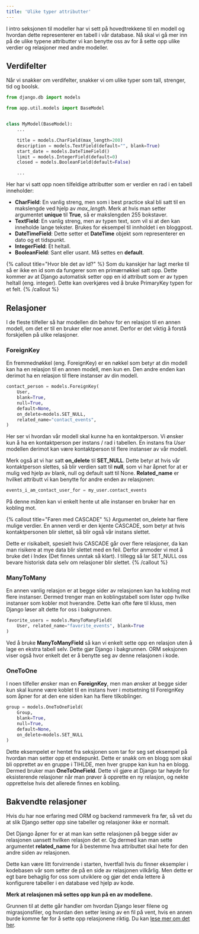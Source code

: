 ```yaml
---
title: 'Ulike typer attributter'
---
```


I intro seksjonen til modeller har vi sett på hovedtrekkene til en modell og hvordan dette representerer en tabell i vår database. Nå skal vi gå mer inn på de ulike typene attributter vi kan benytte oss av for å sette opp ulike verdier og relasjoner med andre modeller.

## Verdifelter

Når vi snakker om verdifelter, snakker vi om ulike typer som tall, strenger, tid og boolsk.

```python
from django.db import models

from app.util.models import BaseModel


class MyModel(BaseModel):
    ...

    title = models.CharField(max_length=200)
    description = models.TextField(default="", blank=True)
    start_date = models.DateTimeField()
    limit = models.IntegerField(default=0)
    closed = models.BooleanField(default=False)

    ...
```

Her har vi satt opp noen tilfeldige attributter som er verdier en rad i en tabell inneholder:

- **CharField**: En vanlig streng, men som i best practice skal bli satt til en makslengde ved hjelp av _max_length_. Merk at hvis man setter argumentet **unique** til **True**, så er makslengden 255 bokstaver.
- **TextField**: En vanlig streng, men av typen text, som vil si at den kan inneholde lange tekster. Brukes for eksempel til innholdet i en bloggpost.
- **DateTimeField**: Dette setter et **DateTime** objekt som representerer en dato og et tidspunkt.
- **IntegerField**: Et heltall.
- **BooleanField**: Sant eller usant. Må settes en **default**.

{% callout title="Hvor ble det av Id?" %}
Som du kanskjer har lagt merke til så er ikke en id som da fungerer som en primærnøkkel satt opp. Dette kommer av at Django automatisk setter opp en id attributt som er av typen heltall (eng. integer). Dette kan overkjøres ved å bruke PrimaryKey typen for et felt.
{% /callout %}

## Relasjoner

I de fleste tilfeller så har modellen din behov for en relasjon til en annen modell, om det er til en bruker eller noe annet. Derfor er det viktig å forstå forskjellen på ulike relasjoner.

### ForeignKey

En fremmednøkkel (eng. ForeignKey) er en nøkkel som betyr at din modell kan ha en relasjon til en annen modell, men kun en. Den andre enden kan derimot ha en relasjon til flere instanser av din modell.

```python
contact_person = models.ForeignKey(
    User,
    blank=True,
    null=True,
    default=None,
    on_delete=models.SET_NULL,
    related_name="contact_events",
)
```

Her ser vi hvordan vår modell skal kunne ha en kontaktperson. Vi ønsker kun å ha en kontaktperson per instans / rad i tabellen. En instans fra _User_ modellen derimot kan være kontaktperson til flere instanser av vår modell.

Merk også at vi har satt **on_delete** til **SET_NULL**. Dette betyr at hvis vår kontaktperson slettes, så blir verdien satt til **null**, som vi har åpnet for at er mulig ved hjelp av blank, null og default satt til None. **Related_name** er hvilket attributt vi kan benytte for andre enden av relasjonen:

```python
events_i_am_contact_user_for = my_user.contact_events
```

På denne måten kan vi enkelt hente ut alle instanser en bruker har en kobling mot.

{% callout title="Faren med CASCADE" %}
Argumentet on_delete har flere mulige verdier. En annen verdi er den kjente CASCADE, som betyr at hvis kontaktpersonen blir slettet, så blir også vår instans slettet.

Dette er risikabelt, spesielt hvis CASCADE går over flere relasjoner, da kan man risikere at mye data blir slettet med en feil. Derfor anmoder vi mot å bruke det i Index (Det finnes unntak så klart). I tillegg så lar SET_NULL oss bevare historisk data selv om relasjoner blir slettet.
{% /callout %}

### ManyToMany

En annen vanlig relasjon er at begge sider av relasjonen kan ha kobling mot flere instanser. Dermed trenger man en koblingstabell som lister opp hvilke instanser som kobler mot hverandre. Dette kan ofte føre til kluss, men Django løser alt dette for oss i bakgrunnen.

```python
favorite_users = models.ManyToManyField(
    User, related_name="favorite_events", blank=True
)
```

Ved å bruke **ManyToManyField** så kan vi enkelt sette opp en relasjon uten å lage en ekstra tabell selv. Dette gjør Django i bakgrunnen. ORM seksjonen viser også hvor enkelt det er å benytte seg av denne relasjonen i kode.

### OneToOne

I noen tilfeller ønsker man en **ForeignKey**, men man ønsker at begge sider kun skal kunne være koblet til en instans hver i motsetning til ForeignKey som åpner for at den ene siden kan ha flere tilkoblinger.

```python
group = models.OneToOneField(
    Group,
    blank=True,
    null=True,
    default=None,
    on_delete=models.SET_NULL
)
```

Dette eksempelet er hentet fra seksjonen som tar for seg set eksempel på hvordan man setter opp et endepunkt. Dette er snakk om en blogg som skal bli opprettet av en gruppe i TIHLDE, men hver gruppe kan kun ha en blogg. Dermed bruker man **OneToOneField**. Dette vil gjøre at Django tar høyde for eksisterende relasjoner når man prøver å opprette en ny relasjon, og nekte opprettelse hvis det allerede finnes en kobling.

## Bakvendte relasjoner

Hvis du har noe erfaring med ORM og backend rammeverk fra før, så vet du at slik Django setter opp sine tabeller og relasjoner ikke er normalt.

Det Django åpner for er at man kan sette relasjonen på begge sider av relasjonen uansett hvilken relasjon det er. Og dermed kan man sette argumentet **related_name** for å bestemme hva attributtet skal hete for den andre siden av relasjonen.

Dette kan være litt forvirrende i starten, hvertfall hvis du finner eksempler i kodebasen vår som setter de på en side av relasjonen vilkårlig. Men dette er egt bare behaglig for oss som utviklere og gjør det enda lettere å konfigurere tabeller i en database ved hjelp av kode.

**Merk at relasjonen må settes opp kun på en av modellene.**

Grunnen til at dette går handler om hvordan Django leser filene og migrasjonsfiler, og hvordan den setter lesing av en fil på vent, hvis en annen burde komme før for å sette opp relasjonene riktig. Du kan [lese mer om det her](https://docs.djangoproject.com/en/5.0/topics/db/queries/#how-are-the-backward-relationships-possible).
